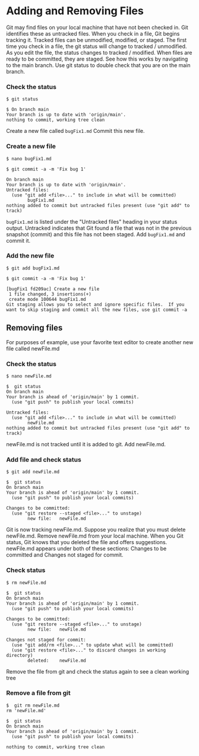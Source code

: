 # Adding and Removing Files

Git may find files on your local machine that have not been checked in.  Git identifies these as untracked files.  When you check in a file, Git begins tracking it.  Tracked files can be unmodified, modified, or staged.  The first time you check in a file, the git status will change to tracked / unmodified.  As you edit the file, the status changes to tracked / modified.  When files are ready to be committed, they are staged.  See how this works by navigating to the main branch.  Use git status to double check that you are on the main branch.

### Check the status

```
$ git status
 
$ On branch main
Your branch is up to date with 'origin/main'.
nothing to commit, working tree clean
```

Create a new file called ` bugFix1.md `   Commit this new file. 

### Create a new file

```
$ nano bugFix1.md
 
$ git commit -a -m 'Fix bug 1'
 
On branch main
Your branch is up to date with 'origin/main'.
Untracked files:
  (use "git add <file>..." to include in what will be committed)
        bugFix1.md
nothing added to commit but untracked files present (use "git add" to track)
```

` bugFix1.md ` is listed under the "Untracked files" heading in your status output.   Untracked indicates that Git found a file that was not in the previous snapshot (commit) and this file has not been staged.  Add ` bugFix1.md ` and commit it.

### Add the new file

```
$ git add bugFix1.md
 
$ git commit -a -m 'Fix bug 1'
 
[bugFix1 fd209ac] Create a new file
 1 file changed, 3 insertions(+)
 create mode 100644 bugFix1.md
Git staging allows you to select and ignore specific files.  If you want to skip staging and commit all the new files, use git commit -a 
```

## Removing files
For purposes of example, use your favorite text editor to create another new file called newFile.md

### Check the status

```
$ nano newFile.md
 
$  git status
On branch main
Your branch is ahead of 'origin/main' by 1 commit.
  (use "git push" to publish your local commits)
 
Untracked files:
  (use "git add <file>..." to include in what will be committed)
        newFile.md
nothing added to commit but untracked files present (use "git add" to track)
```

newFile.md is not tracked until it is added to git.  Add newFile.md.  

### Add file and check status

```
$ git add newFile.md
 
$  git status
On branch main
Your branch is ahead of 'origin/main' by 1 commit.
  (use "git push" to publish your local commits)
 
Changes to be committed:
  (use "git restore --staged <file>..." to unstage)
        new file:   newFile.md
```

Git is now tracking newFile.md.  Suppose you realize that you must delete newFile.md.  Remove newFile.md from your local machine.  When you Git status, Git knows that you deleted the file and offers suggestions.  newFile.md appears under both of these sections:  Changes to be committed and Changes not staged for commit.



### Check status

```
$ rm newFile.md
 
$  git status
On branch main
Your branch is ahead of 'origin/main' by 1 commit.
  (use "git push" to publish your local commits)
 
Changes to be committed:
  (use "git restore --staged <file>..." to unstage)
        new file:   newFile.md
 
Changes not staged for commit:
  (use "git add/rm <file>..." to update what will be committed)
  (use "git restore <file>..." to discard changes in working directory)
        deleted:    newFile.md
```

Remove the file from git and check the status again to see a clean working tree

### Remove a file from git

```
$  git rm newFile.md
rm 'newFile.md'
 
$  git status
On branch main
Your branch is ahead of 'origin/main' by 1 commit.
  (use "git push" to publish your local commits)
 
nothing to commit, working tree clean
```

